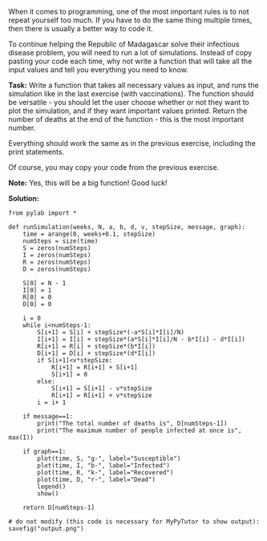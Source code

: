 When it comes to programming, one of the most important rules is to not repeat yourself too much. If you have to do the same thing multiple times, then there is usually a better way to code it.

To continue helping the Republic of Madagascar solve their infectious disease problem, you will need to run a lot of simulations. Instead of copy pasting your code each time, why not write a function that will take all the input values and tell you everything you need to know. 

**Task:** Write a function that takes all necessary values as input, and runs the simulation like in the last exercise (with vaccinations). The function should be versatile - you should let the user choose whether or not they want to plot the simulation, and if they want important values printed. Return the number of deaths at the end of the function - this is the most important number. 

Everything should work the same as in the previous exercise, including the print statements. 

Of course, you may copy your code from the previous exercise. 

**Note:** Yes, this will be a big function! Good luck!

**Solution:**
````
from pylab import *

def runSimulation(weeks, N, a, b, d, v, stepSize, message, graph):
    time = arange(0, weeks+0.1, stepSize)
    numSteps = size(time)
    S = zeros(numSteps)
    I = zeros(numSteps)
    R = zeros(numSteps)
    D = zeros(numSteps)

    S[0] = N - 1
    I[0] = 1
    R[0] = 0
    D[0] = 0

    i = 0
    while i<numSteps-1:
        S[i+1] = S[i] + stepSize*(-a*S[i]*I[i]/N)
        I[i+1] = I[i] + stepSize*(a*S[i]*I[i]/N - b*I[i] - d*I[i])
        R[i+1] = R[i] + stepSize*(b*I[i])
        D[i+1] = D[i] + stepSize*(d*I[i])
        if S[i+1]<v*stepSize:
            R[i+1] = R[i+1] + S[i+1]
            S[i+1] = 0
        else:
            S[i+1] = S[i+1] - v*stepSize
            R[i+1] = R[i+1] + v*stepSize
        i = i+ 1

    if message==1:
        print("The total number of deaths is", D[numSteps-1])
        print("The maximum number of people infected at once is", max(I))
    
    if graph==1:
        plot(time, S, "g-", label="Susceptible")
        plot(time, I, "b-", label="Infected")
        plot(time, R, "k-", label="Recovered")
        plot(time, D, "r-", label="Dead")
        legend()
        show()
  
    return D[numSteps-1]

# do not modify (this code is necessary for MyPyTutor to show output):
savefig("output.png")
````
